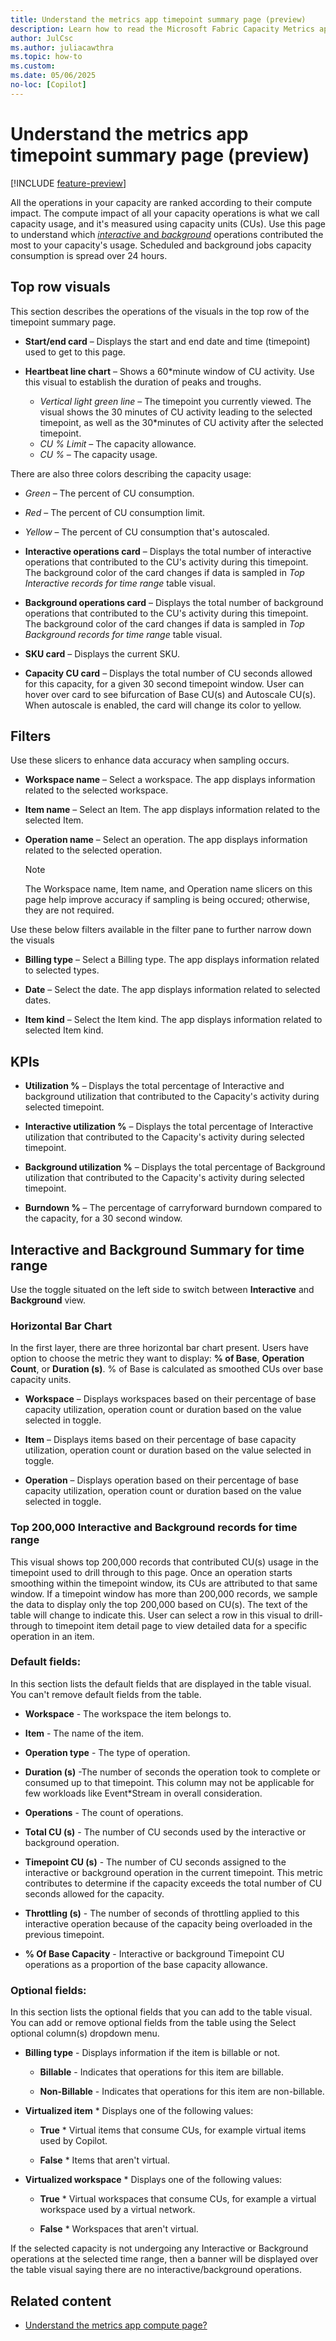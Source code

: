 ```yaml
---
title: Understand the metrics app timepoint summary page (preview)
description: Learn how to read the Microsoft Fabric Capacity Metrics app's Timepoint Summary page.
author: JulCsc
ms.author: juliacawthra
ms.topic: how-to
ms.custom:
ms.date: 05/06/2025
no-loc: [Copilot]
---
```


# Understand the metrics app timepoint summary page (preview)

[!INCLUDE [feature-preview](../includes/feature-preview-note.md)]

All the operations in your capacity are ranked according to their compute impact. The compute impact of all your capacity operations is what we call capacity usage, and it's measured using capacity units (CUs). Use this page to understand which [*interactive* and *background*](fabric-operations.md#interactive-and-background-operations) operations contributed the most to your capacity's usage. Scheduled and background jobs capacity consumption is spread over 24 hours.

## Top row visuals

This section describes the operations of the visuals in the top row of the timepoint summary page.

* **Start/end card** – Displays the start and end date and time (timepoint) used to get to this page.
  
* **Heartbeat line chart** – Shows a 60*minute window of CU activity. Use this visual to establish the duration of peaks and troughs.
  * *Vertical light green line* – The timepoint you currently viewed. The visual shows the 30 minutes of CU activity leading to the selected timepoint, as well as the 30*minutes of CU activity after the selected timepoint.
  * *CU % Limit* – The capacity allowance.
  * *CU %* – The capacity usage.

There are also three colors describing the capacity usage:
  * *Green* – The percent of CU consumption.
  
  * *Red* – The percent of CU consumption limit.
  
  * *Yellow* – The percent of CU consumption that's autoscaled.

* **Interactive operations card** – Displays the total number of interactive operations that contributed to the CU's activity during this timepoint. The background color of the card changes if data is sampled in _Top Interactive records for time range_ table visual.
  
* **Background operations card** – Displays the total number of background operations that contributed to the CU's activity during this timepoint. The background color of the card changes if data is sampled in _Top Background records for time range_ table visual.
  
* **SKU card** – Displays the current SKU.
  
* **Capacity CU card** – Displays the total number of CU seconds allowed for this capacity, for a given 30 second timepoint window. User can hover over card to see bifurcation of Base CU(s) and Autoscale CU(s). When autoscale is enabled, the card will change its color to yellow.

## Filters

Use these slicers to enhance data accuracy when sampling occurs.

* **Workspace name** – Select a workspace. The app displays information related to the selected workspace.
  
* **Item name** – Select an Item. The app displays information related to the selected Item.
  
* **Operation name** – Select an operation. The app displays information related to the selected operation.

    >[!NOTE]
    >The Workspace name, Item name, and Operation name slicers on this page help improve accuracy if sampling is being occured; otherwise, they are not required.

Use these below filters available in the filter pane to further narrow down the visuals

* **Billing type** – Select a Billing type. The app displays information related to selected types.
  
* **Date** – Select the date. The app displays information related to selected dates.
  
* **Item kind** – Select the Item kind. The app displays information related to selected Item kind.

## KPIs

* **Utilization %** – Displays the total percentage of Interactive and background utilization that contributed to the Capacity's activity during selected timepoint.
  
* **Interactive utilization %** – Displays the total percentage of Interactive utilization that contributed to the Capacity's activity during selected timepoint.
  
* **Background utilization %** – Displays the total percentage of Background utilization that contributed to the Capacity's activity during selected timepoint.
  
* **Burndown %** – The percentage of carryforward burndown compared to the capacity, for a 30 second window.

## Interactive and Background Summary for time range

Use the toggle situated on the left side to switch between **Interactive** and **Background** view.

### Horizontal Bar Chart

In the first layer, there are three horizontal bar chart present. Users have option to choose the metric they want to display: **% of Base**, **Operation Count**, or **Duration (s)**. % of Base is calculated as smoothed CUs over base capacity units.

* **Workspace** – Displays workspaces based on their percentage of base capacity utilization, operation count or duration based on the value selected in toggle.
  
* **Item** – Displays items based on their percentage of base capacity utilization, operation count or duration based on the value selected in toggle.
  
* **Operation** – Displays operation based on their percentage of base capacity utilization, operation count or duration based on the value selected in toggle.

### Top 200,000 Interactive and Background records for time range

This visual shows top 200,000 records that contributed CU(s) usage in the timepoint used to drill through to this page. Once an operation starts smoothing within the timepoint window, its CUs are attributed to that same window. If a timepoint window has more than 200,000 records, we sample the data to display only the top 200,000 based on CU(s). The text of the table will change to indicate this. User can select a row in this visual to drill-through to timepoint item detail page to view detailed data for a specific operation in an item. 

### Default fields:

In this section lists the default fields that are displayed in the table visual. You can't remove default fields from the table.

* **Workspace** - The workspace the item belongs to.
  
* **Item** - The name of the item.
  
* **Operation type** - The type of operation.
  
* **Duration (s)** -The number of seconds the operation took to complete or consumed up to that timepoint. This column may not be applicable for few workloads like Event*Stream in overall consideration.
  
* **Operations** - The count of operations.
  
* **Total CU (s)** - The number of CU seconds used by the interactive or background operation.
  
* **Timepoint CU (s)** - The number of CU seconds assigned to the interactive or background operation in the current timepoint. This metric contributes to determine if the capacity exceeds the total number of CU seconds allowed for the capacity.
  
* **Throttling (s)** - The number of seconds of throttling applied to this interactive operation because of the capacity being overloaded in the previous timepoint.
  
* **% Of Base Capacity** - Interactive or background Timepoint CU operations as a proportion of the base capacity allowance.

### Optional fields:

In this section lists the optional fields that you can add to the table visual. You can add or remove optional fields from the table using the Select optional column(s) dropdown menu.

* **Billing type** - Displays information if the item is billable or not.
  
    * **Billable** - Indicates that operations for this item are billable.
  
    * **Non-Billable** - Indicates that operations for this item are non-billable.
  
* **Virtualized item** * Displays one of the following values:
  
    * **True** * Virtual items that consume CUs, for example virtual items used by Copilot.
  
    * **False** * Items that aren't virtual.
  
* **Virtualized workspace** * Displays one of the following values:

    * **True** * Virtual workspaces that consume CUs, for example a virtual workspace used by a virtual network.
  
    * **False** * Workspaces that aren't virtual.

If the selected capacity is not undergoing any Interactive or Background operations at the selected time range, then a banner will be displayed over the table visual saying there are no interactive/background operations.

## Related content

* [Understand the metrics app compute page?](metrics-app-compute-page.md)
